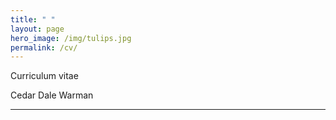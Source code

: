 ```yaml
---
title: " "
layout: page
hero_image: /img/tulips.jpg
permalink: /cv/
---
```


<div class="container is-max-desktop has-text-centered">
	<p class="subtitle is-4">Curriculum vitae</p>
	<p class="title is-2">Cedar Dale Warman</p>
	<hr>
</div>


